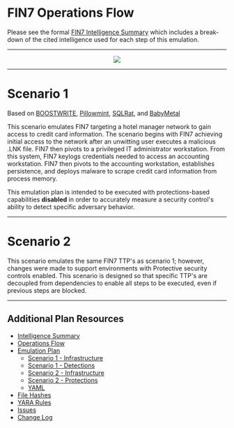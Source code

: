 # FIN7 Operations Flow

Please see the formal [FIN7 Intelligence Summary](/Intelligence_Summary.md) which includes a break-down of the cited intelligence used for each step of this emulation.

---

<p align="center">
  <img src="/Emulation_Plan/OpFlow_Diagram.png" />
</p>

---

# Scenario 1

Based on [BOOSTWRITE](https://attack.mitre.org/software/S0415//), [Pillowmint](https://attack.mitre.org/software/S0517/), [SQLRat](https://attack.mitre.org/software/S0390/), and [BabyMetal](https://www.fireeye.com/blog/threat-research/2018/08/fin7-pursuing-an-enigmatic-and-evasive-global-criminal-operation.html)

This scenario emulates FIN7 targeting a hotel manager network to gain access to credit card information. The scenario begins with FIN7 achieving initial access to the network after an unwitting user executes a malicious .LNK file. FIN7 then pivots to a privileged IT administrator workstation. From this system, FIN7 keylogs credentials needed to access an accounting workstation. FIN7 then pivots to the accounting workstation, establishes persistence, and deploys malware to scrape credit card information from process memory.

This emulation plan is intended to be executed with protections-based capabilities **disabled** in order to accurately measure a security control's ability to detect specific adversary behavior.

---

# Scenario 2
This scenario emulates the same FIN7 TTP's as scenario 1; however, changes were made to support environments with Protective security controls enabled. This scenario is designed so that specific TTP's are decoupled from dependencies to enable all steps to be executed, even if previous steps are blocked.

---

## Additional Plan Resources

- [Intelligence Summary](/Intelligence_Summary.md)
- [Operations Flow](/Operations_Flow.md)
- [Emulation Plan](/Emulation_Plan)
  - [Scenario 1 - Infrastructure](/Emulation_Plan/Scenario_1/Infrastructure.md)
  - [Scenario 1 - Detections](/Emulation_Plan/Scenario_1)
  - [Scenario 2 - Infrastructure](/Emulation_Plan/Scenario_2/Infrastructure.md)
  - [Scenario 2 - Protections](/Emulation_Plan/Scenario_2)
  - [YAML](/Emulation_Plan/yaml)
- [File Hashes](/hashes)
- [YARA Rules](/yara-rules)
- [Issues](https://github.com/center-for-threat-informed-defense/adversary_emulation_library/issues)
- [Change Log](/CHANGE_LOG.md)

